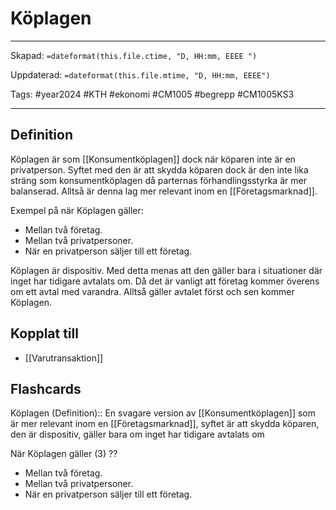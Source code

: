 # Köplagen

---
Skapad: `=dateformat(this.file.ctime, "D, HH:mm, EEEE ")`

Uppdaterad: `=dateformat(this.file.mtime, "D, HH:mm, EEEE")`

Tags: #year2024 #KTH #ekonomi #CM1005 #begrepp #CM1005KS3

---

## Definition

Köplagen är som [[Konsumentköplagen]] dock när köparen inte är en privatperson. Syftet med den är att skydda köparen dock är den inte lika sträng som konsumentköplagen då parternas förhandlingsstyrka är mer balanserad. Alltså är denna lag mer relevant inom en [[Företagsmarknad]].

Exempel på när Köplagen gäller:

- Mellan två företag.
- Mellan två privatpersoner.
- När en privatperson säljer till ett företag.

Köplagen är dispositiv. Med detta menas att den gäller bara i situationer där inget har tidigare avtalats om. Då det är vanligt att företag kommer överens om ett avtal med varandra. Alltså gäller avtalet först och sen kommer Köplagen.

## Kopplat till

- [[Varutransaktion]]

## Flashcards

Köplagen (Definition):: En svagare version av [[Konsumentköplagen]] som är mer relevant inom en [[Företagsmarknad]], syftet är att skydda köparen, den är dispositiv, gäller bara om inget har tidigare avtalats om
<!--SR:!2024-03-19,22,250!2024-03-06,4,272-->

När Köplagen gäller (3)
??
- Mellan två företag.
- Mellan två privatpersoner.
- När en privatperson säljer till ett företag.
<!--SR:!2024-03-09,12,250!2024-04-20,48,290-->
